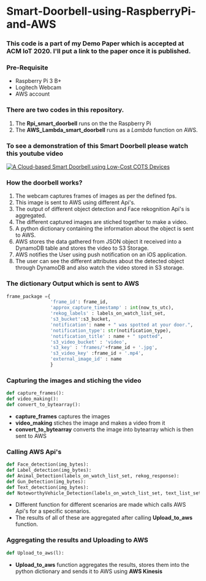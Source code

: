 # Smart-Doorbell-using-RaspberryPi-and-AWS

### This code is a part of my Demo Paper which is accepted at ACM IoT 2020. I'll put a link to the paper once it is published.

### Pre-Requisite
* Raspberry Pi 3 B+
* Logitech Webcam
* AWS account

### There are two codes in this repository.
1. The **Rpi_smart_doorbell** runs on the the Raspberry Pi
2. The **AWS_Lambda_smart_doorbell** runs as a *Lambda* function on AWS.

### To see a demonstration of this Smart Doorbell please watch this youtube video

[![A Cloud-based Smart Doorbell using Low-Cost COTS Devices](http://img.youtube.com/vi/42mx4Z2PDwA/0.jpg)](https://www.youtube.com/watch?v=42mx4Z2PDwA "Cloud-based Smart Doorbell using Low-Cost COTS Devices")

### How the doorbell works?

1. The webcam captures frames of images as per the defined fps.
2. This image is sent to AWS using different Api's.
3. The output of different object detection and Face rekognition Api's is aggregated.
4. The different captured images are stiched together to make a video.
5. A python dictionary containing the information about the object is sent to AWS.
6. AWS stores the data gathered from JSON object it received into a DynamoDB table and stores the video to S3 Storage.
7. AWS notifies the User using push notification on an iOS application.
8. The user can see the different attributes about the detected object through DynamoDB and also watch the video stored in S3 storage.

### The dictionary Output which is sent to AWS
~~~~python
frame_package ={
                'frame_id': frame_id,
                'approx_capture_timestamp' : int(now_ts_utc),
                'rekog_labels' : labels_on_watch_list_set,  
                's3_bucket':s3_bucket,
                'notification': name + " was spotted at your door.",
                'notification_type': str(notification_type), 
                'notification_title' : name + " spotted",
                's3_video_bucket' : 'video',
                's3_key' : 'frames/'+frame_id + '.jpg',
                's3_video_key' :frame_id + '.mp4',
                'external_image_id' : name
                }
~~~~

### Capturing the images and stiching the video
~~~~python
def capture_frames():
def video_making():
def convert_to_bytearray():
~~~~
* **capture_frames** captures the images
* **video_making** stiches the image and makes a video from it
* **convert_to_bytearray** converts the image into bytearray which is then sent to AWS

### Calling AWS Api's
~~~~python
def Face_detection(img_bytes):
def Label_detection(img_bytes):
def Animal_Detection(labels_on_watch_list_set, rekog_response):
def Gun_Detection(img_bytes):
def Text_detection(img_bytes):
def NoteworthyVehicle_Detection(labels_on_watch_list_set, text_list_set):
~~~~
* Different function for different scenarios are made which calls AWS Api's for a specific scenarios.
* The results of all of these are aggregated after calling **Upload_to_aws** function.

### Aggregating the results and Uploading to AWS
~~~~python
def Upload_to_aws(l):
~~~~
* **Upload_to_aws** function aggregates the results, stores them into the python dictionary and sends it to AWS using **AWS Kinesis**
